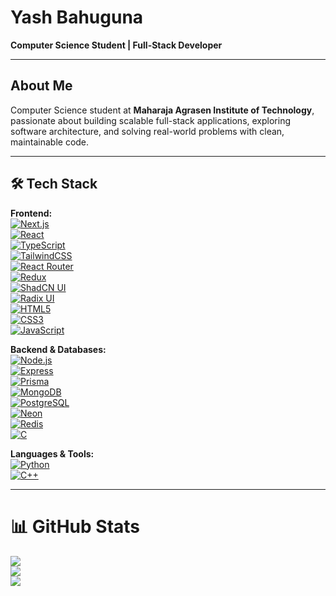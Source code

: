 # Yash Bahuguna

**Computer Science Student | Full-Stack Developer**

---

## About Me

Computer Science student at **Maharaja Agrasen Institute of Technology**, passionate about building scalable full-stack applications, exploring software architecture, and solving real-world problems with clean, maintainable code.

---

## 🛠️ Tech Stack

**Frontend:**  
[![Next.js](https://img.shields.io/badge/Next.js-black?style=for-the-badge&logo=next.js&logoColor=white)](https://nextjs.org/)  
[![React](https://img.shields.io/badge/React-111827?style=for-the-badge&logo=react&logoColor=61DAFB)](https://react.dev/)  
[![TypeScript](https://img.shields.io/badge/TypeScript-111827?style=for-the-badge&logo=typescript&logoColor=3178C6)](https://www.typescriptlang.org/)  
[![TailwindCSS](https://img.shields.io/badge/TailwindCSS-111827?style=for-the-badge&logo=tailwind-css&logoColor=38B2AC)](https://tailwindcss.com/)  
[![React Router](https://img.shields.io/badge/React_Router-CA4245?style=for-the-badge&logo=react-router&logoColor=white)](https://reactrouter.com/)  
[![Redux](https://img.shields.io/badge/Redux-764ABC?style=for-the-badge&logo=redux&logoColor=white)](https://redux.js.org/)  
[![ShadCN UI](https://img.shields.io/badge/ShadCN-111827?style=for-the-badge)](https://ui.shadcn.com/)  
[![Radix UI](https://img.shields.io/badge/Radix-111827?style=for-the-badge)](https://www.radix-ui.com/)  
[![HTML5](https://img.shields.io/badge/HTML5-111827?style=for-the-badge&logo=html5&logoColor=E34F26)](https://developer.mozilla.org/en-US/docs/Web/HTML)  
[![CSS3](https://img.shields.io/badge/CSS3-111827?style=for-the-badge&logo=css3&logoColor=1572B6)](https://developer.mozilla.org/en-US/docs/Web/CSS)  
[![JavaScript](https://img.shields.io/badge/JavaScript-111827?style=for-the-badge&logo=javascript&logoColor=F7DF1E)](https://developer.mozilla.org/en-US/docs/Web/JavaScript)  

**Backend & Databases:**  
[![Node.js](https://img.shields.io/badge/Node.js-111827?style=for-the-badge&logo=node.js&logoColor=339933)](https://nodejs.org/)  
[![Express](https://img.shields.io/badge/Express-111827?style=for-the-badge&logo=express&logoColor=white)](https://expressjs.com/)  
[![Prisma](https://img.shields.io/badge/Prisma-111827?style=for-the-badge&logo=prisma&logoColor=white)](https://www.prisma.io/)  
[![MongoDB](https://img.shields.io/badge/MongoDB-4aa94b?style=for-the-badge&logo=mongodb&logoColor=white)](https://www.mongodb.com/)  
[![PostgreSQL](https://img.shields.io/badge/PostgreSQL-111827?style=for-the-badge&logo=postgresql&logoColor=4169E1)](https://www.postgresql.org/)  
[![Neon](https://img.shields.io/badge/Neon-111827?style=for-the-badge&logo=neon&logoColor=08F)](https://neon.tech/)  
[![Redis](https://img.shields.io/badge/Redis-111827?style=for-the-badge&logo=redis&logoColor=DC382D)](https://redis.io/)  
[![C](https://img.shields.io/badge/C-111827?style=for-the-badge&logo=c&logoColor=A8B9CC)](https://en.wikipedia.org/wiki/C_(programming_language))  

**Languages & Tools:**  
[![Python](https://img.shields.io/badge/Python-111827?style=for-the-badge&logo=python&logoColor=3776AB)](https://www.python.org/)  
[![C++](https://img.shields.io/badge/C++-111827?style=for-the-badge&logo=c%2b%2b&logoColor=00599C)](https://isocpp.org/)  

---

# 📊 GitHub Stats

![](https://github-readme-stats.vercel.app/api?username=Yashbhu&theme=dark&hide_border=false&include_all_commits=false&count_private=true)<br/>
![](https://github-readme-streak-stats.herokuapp.com/?user=Yashbhu&theme=dark&hide_border=false)<br/>
![](https://github-readme-stats.vercel.app/api/top-langs/?username=Yashbhu&theme=dark&hide_border=false&include_all_commits=false&count_private=true&layout=compact)
